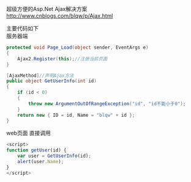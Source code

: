 超级方便的Asp.Net  Ajax解决方案  
http://www.cnblogs.com/blqw/p/Ajax.html

主要代码如下  
服务器端
```csharp
protected void Page_Load(object sender, EventArgs e)
{
	Ajax2.Register(this);//注册当前页面
}

[AjaxMethod]//声明Ajax方法
public object GetUserInfo(int id)
{
	if (id < 0)
	{
		throw new ArgumentOutOfRangeException("id", "id不能小于0");
	}
	return new { ID = id, Name = "blqw" + id };
}
```
web页面 直接调用  
```javascript
<script>
function getUser(id) {
	var user = GetUserInfo(id);
	alert(user.Name);
}
</script>
```